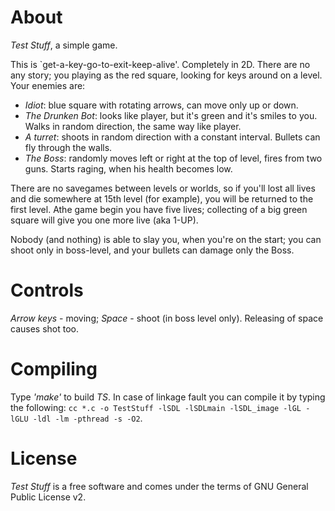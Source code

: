 About
================

*Test Stuff*, a simple game.

This is \`get-a-key-go-to-exit-keep-alive\'. Completely in 2D.
There are no any story; you playing as the red square,
looking for keys around on a level. Your enemies are:
 - *Idiot*: blue square with rotating arrows, can move only up or down.
 - *The Drunken Bot*: looks like player, but it's green and it's smiles to you.
Walks in random direction, the same way like player.
 - *A turret*: shoots in random direction with a constant interval.
Bullets can fly through the walls.
- *The Boss*: randomly moves left or right at the top of level,
fires from two guns. Starts raging, when his health becomes low.

There are no savegames between levels or worlds, so if you'll lost
all lives and die somewhere at 15th level (for example), you will
be returned to the first level. Athe game begin you have five lives;
collecting of a big green square will give you one more live (aka 1-UP).

Nobody (and nothing) is able to slay you, when
you're on the start; you can shoot only in boss-level,
and your bullets can damage only the Boss.

Controls
================

*Arrow keys* - moving;
*Space* - shoot (in boss level only). Releasing of space causes shot too.

Compiling
=============

Type *'make'* to build *TS*. In case of linkage fault you can compile it by typing the following:
`cc *.c -o TestStuff -lSDL -lSDLmain -lSDL_image -lGL -lGLU -ldl -lm -pthread -s -O2`.

License
=======

*Test Stuff* is a free software and comes under the terms of GNU General Public License v2.

